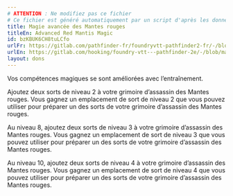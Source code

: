 ```yaml
---
# ATTENTION : Ne modifiez pas ce fichier
# Ce fichier est généré automatiquement par un script d'après les données du module Foundry VTT officiel et de sa traduction
title: Magie avancée des Mantes rouges
titleEn: Advanced Red Mantis Magic
id: bzKBUK6CH8tuLCfo
urlFr: https://gitlab.com/pathfinder-fr/foundryvtt-pathfinder2-fr/-/blob/master/data/feats/bzKBUK6CH8tuLCfo.htm
urlEn: https://gitlab.com/hooking/foundry-vtt---pathfinder-2e/-/blob/master/packs/data/feats.db/advanced-red-mantis-magic.json
layout: dons
---
```

Vos compétences magiques se sont améliorées avec l’entraînement.

Ajoutez deux sorts de niveau 2 à votre grimoire d’assassin des Mantes rouges. Vous gagnez un emplacement de sort de niveau 2 que vous pouvez utiliser pour préparer un des sorts de votre grimoire d’assassin des Mantes rouges.

Au niveau 8, ajoutez deux sorts de niveau 3 à votre grimoire d’assassin des Mantes rouges. Vous gagnez un emplacement de sort de niveau 3 que vous pouvez utiliser pour préparer un des sorts de votre grimoire d’assassin des Mantes rouges.

Au niveau 10, ajoutez deux sorts de niveau 4 à votre grimoire d’assassin des Mantes rouges. Vous gagnez un emplacement de sort de niveau 4 que vous pouvez utiliser pour préparer un des sorts de votre grimoire d’assassin des Mantes rouges.
